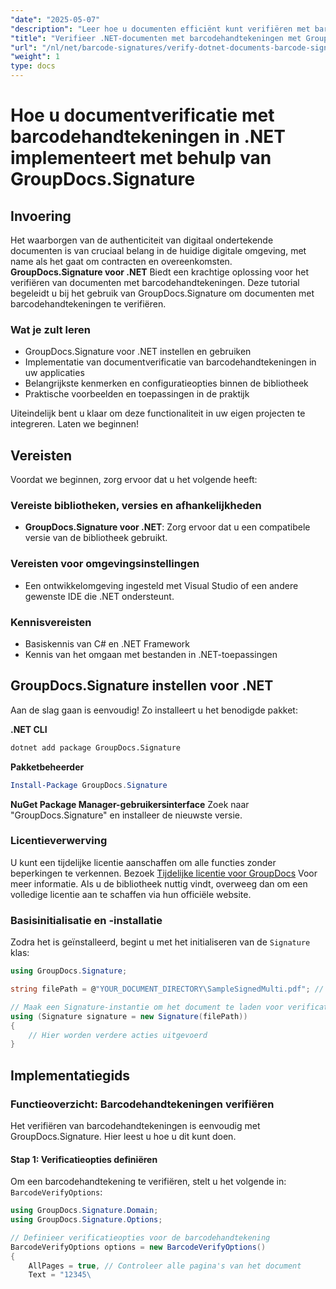 ```yaml
---
"date": "2025-05-07"
"description": "Leer hoe u documenten efficiënt kunt verifiëren met barcodehandtekeningen met GroupDocs.Signature voor .NET. Deze handleiding behandelt de installatie, implementatie en praktische toepassingen."
"title": "Verifieer .NET-documenten met barcodehandtekeningen met GroupDocs.Signature"
"url": "/nl/net/barcode-signatures/verify-dotnet-documents-barcode-signatures-groupdocs/"
"weight": 1
type: docs
---
```

# Hoe u documentverificatie met barcodehandtekeningen in .NET implementeert met behulp van GroupDocs.Signature

## Invoering

Het waarborgen van de authenticiteit van digitaal ondertekende documenten is van cruciaal belang in de huidige digitale omgeving, met name als het gaat om contracten en overeenkomsten. **GroupDocs.Signature voor .NET** Biedt een krachtige oplossing voor het verifiëren van documenten met barcodehandtekeningen. Deze tutorial begeleidt u bij het gebruik van GroupDocs.Signature om documenten met barcodehandtekeningen te verifiëren.

### Wat je zult leren
- GroupDocs.Signature voor .NET instellen en gebruiken
- Implementatie van documentverificatie van barcodehandtekeningen in uw applicaties
- Belangrijkste kenmerken en configuratieopties binnen de bibliotheek
- Praktische voorbeelden en toepassingen in de praktijk

Uiteindelijk bent u klaar om deze functionaliteit in uw eigen projecten te integreren. Laten we beginnen!

## Vereisten
Voordat we beginnen, zorg ervoor dat u het volgende heeft:

### Vereiste bibliotheken, versies en afhankelijkheden
- **GroupDocs.Signature voor .NET**: Zorg ervoor dat u een compatibele versie van de bibliotheek gebruikt.
  
### Vereisten voor omgevingsinstellingen
- Een ontwikkelomgeving ingesteld met Visual Studio of een andere gewenste IDE die .NET ondersteunt.
### Kennisvereisten
- Basiskennis van C# en .NET Framework
- Kennis van het omgaan met bestanden in .NET-toepassingen

## GroupDocs.Signature instellen voor .NET
Aan de slag gaan is eenvoudig! Zo installeert u het benodigde pakket:

**.NET CLI**
```bash
dotnet add package GroupDocs.Signature
```
**Pakketbeheerder**
```powershell
Install-Package GroupDocs.Signature
```
**NuGet Package Manager-gebruikersinterface**
Zoek naar "GroupDocs.Signature" en installeer de nieuwste versie.

### Licentieverwerving
U kunt een tijdelijke licentie aanschaffen om alle functies zonder beperkingen te verkennen. Bezoek [Tijdelijke licentie voor GroupDocs](https://purchase.groupdocs.com/temporary-license/) Voor meer informatie. Als u de bibliotheek nuttig vindt, overweeg dan om een volledige licentie aan te schaffen via hun officiële website.

### Basisinitialisatie en -installatie
Zodra het is geïnstalleerd, begint u met het initialiseren van de `Signature` klas:
```csharp
using GroupDocs.Signature;

string filePath = @"YOUR_DOCUMENT_DIRECTORY\SampleSignedMulti.pdf"; // Vervang door uw daadwerkelijke bestandspad

// Maak een Signature-instantie om het document te laden voor verificatie
using (Signature signature = new Signature(filePath))
{
    // Hier worden verdere acties uitgevoerd
}
```
## Implementatiegids
### Functieoverzicht: Barcodehandtekeningen verifiëren
Het verifiëren van barcodehandtekeningen is eenvoudig met GroupDocs.Signature. Hier leest u hoe u dit kunt doen.

#### Stap 1: Verificatieopties definiëren
Om een barcodehandtekening te verifiëren, stelt u het volgende in: `BarcodeVerifyOptions`:
```csharp
using GroupDocs.Signature.Domain;
using GroupDocs.Signature.Options;

// Definieer verificatieopties voor de barcodehandtekening
BarcodeVerifyOptions options = new BarcodeVerifyOptions()
{
    AllPages = true, // Controleer alle pagina's van het document
    Text = "12345\